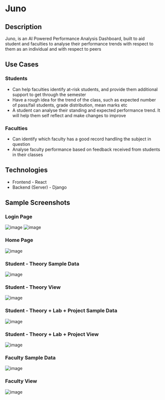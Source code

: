 # Juno
## Description
Juno, is an AI Powered Performance Analysis Dashboard, built to aid student and faculties to analyse their performance trends with respect to them as an individual and with respect to peers

## Use Cases
### Students
- Can help faculties identify at-risk students, and provide them additional support to get through the semester
- Have a rough idea for the trend of the class, such as expected number of pass/fail students, grade distribution, mean marks etc
- A student can analyse their standing and expected performance trend. It will help them self reflect and make changes to improve

### Faculties
- Can identify which faculty has a good record handling the subject in question
- Analyse faculty performance based on feedback received from students in their classes

## Technologies
- Frontend - React
- Backend (Server) - Django

## Sample Screenshots
### Login Page
![image](https://github.com/yash-seth/Juno/assets/71393551/7cc345bb-f04c-4397-a47a-4f407e04530a)
![image](https://github.com/yash-seth/Juno/assets/71393551/ec9c2174-ccda-4679-af67-cf10a673e345)
### Home Page
![image](https://github.com/yash-seth/Juno/assets/71393551/86616149-b4a0-4820-827b-8dbb76aef751)
### Student - Theory Sample Data
![image](https://github.com/yash-seth/Juno/assets/71393551/6f6937c9-ade3-444d-b521-daf94fa16140)
### Student - Theory View
![image](https://github.com/yash-seth/Juno/assets/71393551/5c98e4ce-b326-483b-abb5-364cde2a9794)
### Student - Theory + Lab + Project Sample Data
![image](https://github.com/yash-seth/Juno/assets/71393551/ad394415-96fe-4c56-923d-332923410523)
### Student - Theory + Lab + Project View
![image](https://github.com/yash-seth/Juno/assets/71393551/913aef16-8675-44b3-b895-41207db96968)
### Faculty Sample Data
![image](https://github.com/yash-seth/Juno/assets/71393551/dd8b42c7-9f89-4cb4-b198-b85e5a9f9d38)
### Faculty View
![image](https://github.com/yash-seth/Juno/assets/71393551/165f6e6a-b520-462a-a01e-677468167c80)




